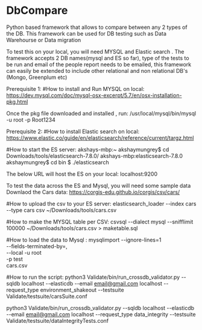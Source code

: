 # DbCompare
Python based framework that allows to compare between any 2 types of the DB. This framework can be used for DB testing such as Data Warehourse or Data migration

To test this on your local, you will need MYSQL and Elastic search . The framework accepts 2 DB names(mysql and ES so far), type of the tests to be run and email of the people report needs to be emailed, this framework can easily be extended to include other relational and non relational DB's (Mongo, Greenplum etc) 

Prerequisite 1:
#How to install and Run MYSQL on local:
https://dev.mysql.com/doc/mysql-osx-excerpt/5.7/en/osx-installation-pkg.html

Once the pkg file downloaded and installed , run:
/usr/local/mysql/bin/mysql -u root -p
Root1234

Prerequisite 2:
#How to install Elastic search on local:
https://www.elastic.co/guide/en/elasticsearch/reference/current/targz.html

#How to start the ES server:
akshays-mbp:~ akshaymungrey$ cd Downloads/tools/elasticsearch-7.8.0/
akshays-mbp:elasticsearch-7.8.0 akshaymungrey$  cd bin $ ./elasticsearch

The below URL will host the ES on your local:
localhost:9200

To test the data across the ES and Mysql, you will need some sample data
Downlaod the Cars data:
https://corgis-edu.github.io/corgis/csv/cars/

#How to upload the csv to your ES server:
elasticsearch_loader --index cars --type cars csv ~/Downloads/tools/cars.csv

#How to make the MYSQL table per CSV:
csvsql --dialect mysql --snifflimit 100000  ~/Downloads/tools/cars.csv > maketable.sql

#How to load the data to Mysql :
mysqlimport --ignore-lines=1 \
            --fields-terminated-by=, \
            --local -u root \
            -p test \
             cars.csv
             
#How to run the script:
python3 Validate/bin/run_crossdb_validator.py --sqldb localhost --elasticdb --email <email@gmail.com> localhost --request_type environment_shakeout --testsuite Validate/testsuite/carsSuite.conf 

python3 Validate/bin/run_crossdb_validator.py --sqldb localhost --elasticdb --email <email@gmail.com> localhost --request_type data_integrity --testsuite Validate/testsuite/dataIntegrityTests.conf

